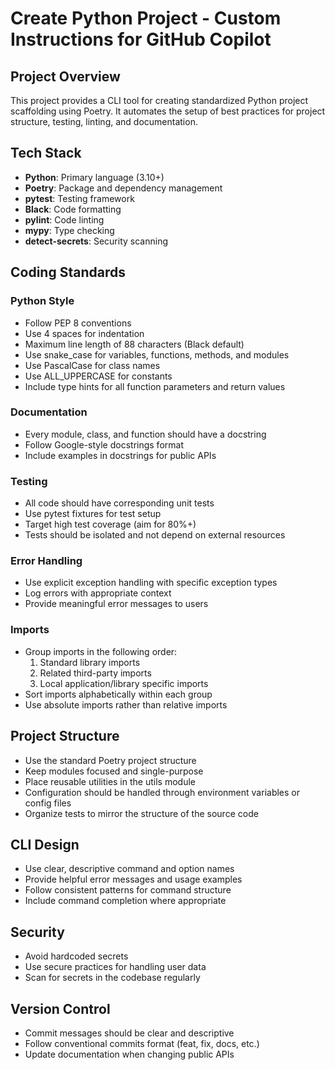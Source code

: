 # Create Python Project - Custom Instructions for GitHub Copilot

## Project Overview
This project provides a CLI tool for creating standardized Python project scaffolding using Poetry. It automates the setup of best practices for project structure, testing, linting, and documentation.

## Tech Stack
- **Python**: Primary language (3.10+)
- **Poetry**: Package and dependency management
- **pytest**: Testing framework
- **Black**: Code formatting
- **pylint**: Code linting
- **mypy**: Type checking
- **detect-secrets**: Security scanning

## Coding Standards

### Python Style
- Follow PEP 8 conventions
- Use 4 spaces for indentation
- Maximum line length of 88 characters (Black default)
- Use snake_case for variables, functions, methods, and modules
- Use PascalCase for class names
- Use ALL_UPPERCASE for constants
- Include type hints for all function parameters and return values

### Documentation
- Every module, class, and function should have a docstring
- Follow Google-style docstrings format
- Include examples in docstrings for public APIs

### Testing
- All code should have corresponding unit tests
- Use pytest fixtures for test setup
- Target high test coverage (aim for 80%+)
- Tests should be isolated and not depend on external resources

### Error Handling
- Use explicit exception handling with specific exception types
- Log errors with appropriate context
- Provide meaningful error messages to users

### Imports
- Group imports in the following order:
  1. Standard library imports
  2. Related third-party imports
  3. Local application/library specific imports
- Sort imports alphabetically within each group
- Use absolute imports rather than relative imports

## Project Structure
- Use the standard Poetry project structure
- Keep modules focused and single-purpose
- Place reusable utilities in the utils module
- Configuration should be handled through environment variables or config files
- Organize tests to mirror the structure of the source code

## CLI Design
- Use clear, descriptive command and option names
- Provide helpful error messages and usage examples
- Follow consistent patterns for command structure
- Include command completion where appropriate

## Security
- Avoid hardcoded secrets
- Use secure practices for handling user data
- Scan for secrets in the codebase regularly

## Version Control
- Commit messages should be clear and descriptive
- Follow conventional commits format (feat, fix, docs, etc.)
- Update documentation when changing public APIs
